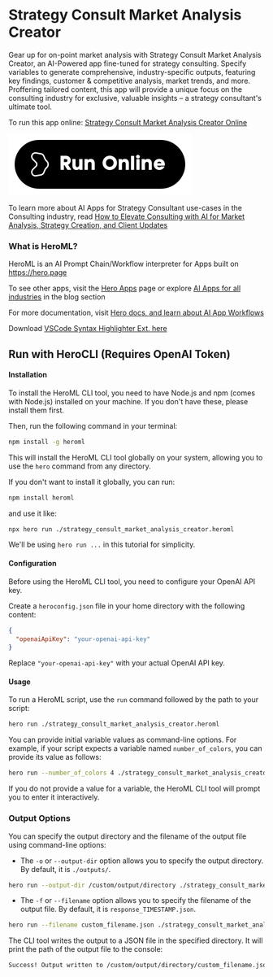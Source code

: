 # Strategy Consult Market Analysis Creator

Gear up for on-point market analysis with Strategy Consult Market Analysis Creator, an AI-Powered app fine-tuned for strategy consulting. Specify variables to generate comprehensive, industry-specific outputs, featuring key findings, customer & competitive analysis, market trends, and more. Proffering tailored content, this app will provide a unique focus on the consulting industry for exclusive, valuable insights – a strategy consultant's ultimate tool.

To run this app online: [Strategy Consult Market Analysis Creator Online](https://hero.page/app/strategy-consult-market-analysis-creator-ai-powered-strategy-consulting-analysis/T37kaTzsAZKEsQH8Ej7h)

[![Run Strategy Consult Market Analysis Creator Online](/assets/run.svg)](https://hero.page/app/strategy-consult-market-analysis-creator-ai-powered-strategy-consulting-analysis/T37kaTzsAZKEsQH8Ej7h)

To learn more about AI Apps for Strategy Consultant use-cases in the Consulting industry, read [How to Elevate Consulting with AI for Market Analysis, Strategy Creation, and Client Updates](https://hero.page/blog/ai/consulting/how-to-elevate-consulting-with-ai-for-market-analysis-strategy-creation-and-client-updates/170811)

### What is HeroML?
HeroML is an AI Prompt Chain/Workflow interpreter for Apps built on https://hero.page 

To see other apps, visit the [Hero Apps](https://hero.page/apps) page or explore [AI Apps for all industries](https://hero.page/blog) in the blog section

For more documentation, visit [Hero docs, and learn about AI App Workflows](https://hero.page/tutorials/introduction-to-heroml)

Download [VSCode Syntax Highlighter Ext. here](https://marketplace.visualstudio.com/items?itemName=hero-page.heroml)

## Run with HeroCLI (Requires OpenAI Token)

#### Installation

To install the HeroML CLI tool, you need to have Node.js and npm (comes with Node.js) installed on your machine. If you don't have these, please install them first. 

Then, run the following command in your terminal:

```bash
npm install -g heroml
```

This will install the HeroML CLI tool globally on your system, allowing you to use the `hero` command from any directory.

If you don't want to install it globally, you can run:

```bash
npm install heroml
```

and use it like:

```bash
npx hero run ./strategy_consult_market_analysis_creator.heroml
```

We'll be using `hero run ...` in this tutorial for simplicity.

#### Configuration

Before using the HeroML CLI tool, you need to configure your OpenAI API key. 

Create a `heroconfig.json` file in your home directory with the following content:

```json
{
  "openaiApiKey": "your-openai-api-key"
}
```

Replace `"your-openai-api-key"` with your actual OpenAI API key.

#### Usage

To run a HeroML script, use the `run` command followed by the path to your script:

```bash
hero run ./strategy_consult_market_analysis_creator.heroml
```

You can provide initial variable values as command-line options. For example, if your script expects a variable named `number_of_colors`, you can provide its value as follows:

```bash
hero run --number_of_colors 4 ./strategy_consult_market_analysis_creator.heroml
```

If you do not provide a value for a variable, the HeroML CLI tool will prompt you to enter it interactively.

### Output Options

You can specify the output directory and the filename of the output file using command-line options:

- The `-o` or `--output-dir` option allows you to specify the output directory. By default, it is `./outputs/`.

```bash
hero run --output-dir /custom/output/directory ./strategy_consult_market_analysis_creator.heroml
```

- The `-f` or `--filename` option allows you to specify the filename of the output file. By default, it is `response_TIMESTAMP.json`.

```bash
hero run --filename custom_filename.json ./strategy_consult_market_analysis_creator.heroml
```

The CLI tool writes the output to a JSON file in the specified directory. It will print the path of the output file to the console:

```bash
Success! Output written to /custom/output/directory/custom_filename.json
```

